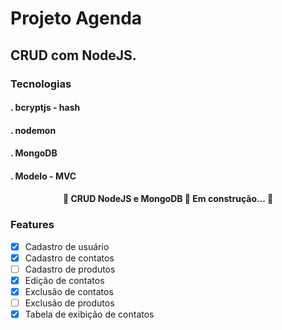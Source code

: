 # Projeto Agenda
## CRUD com NodeJS.

### Tecnologias
#### . bcryptjs - hash
#### . nodemon
#### . MongoDB
#### . Modelo - MVC

<h4 align="center"> 
	🚧  CRUD NodeJS e MongoDB 🚀 Em construção...  🚧
</h4>

### Features

- [x] Cadastro de usuário
- [x] Cadastro de contatos
- [ ] Cadastro de produtos
- [x] Edição de contatos
- [x] Exclusão de contatos
- [ ] Exclusão de produtos
- [x] Tabela de exibição de contatos

